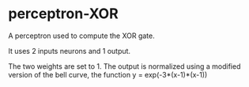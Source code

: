 # perceptron-XOR
A perceptron used to compute the XOR gate.

It uses 2 inputs neurons and 1 output.

The two weights are set to 1.
The output is normalized using a modified version of the bell curve,
the function y = exp(-3*(x-1)*(x-1))
